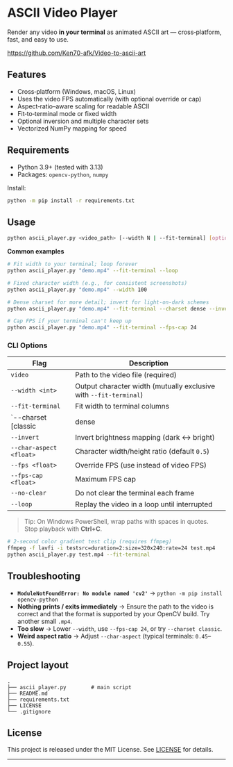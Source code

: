 # ASCII Video Player

Render any video **in your terminal** as animated ASCII art — cross‑platform, fast, and easy to use.

https://github.com/Ken70-afk/Video-to-ascii-art 

## Features
- Cross‑platform (Windows, macOS, Linux)
- Uses the video FPS automatically (with optional override or cap)
- Aspect‑ratio–aware scaling for readable ASCII
- Fit‑to‑terminal mode or fixed width
- Optional inversion and multiple character sets
- Vectorized NumPy mapping for speed


## Requirements
- Python 3.9+ (tested with 3.13)
- Packages: `opencv-python`, `numpy`

Install:
```bash
python -m pip install -r requirements.txt
```

##  Usage

```bash
python ascii_player.py <video_path> [--width N | --fit-terminal] [options]
```

**Common examples**

```bash
# Fit width to your terminal; loop forever
python ascii_player.py "demo.mp4" --fit-terminal --loop

# Fixed character width (e.g., for consistent screenshots)
python ascii_player.py "demo.mp4" --width 100

# Dense charset for more detail; invert for light‑on‑dark schemes
python ascii_player.py "demo.mp4" --fit-terminal --charset dense --invert

# Cap FPS if your terminal can't keep up
python ascii_player.py "demo.mp4" --fit-terminal --fps-cap 24
```

### CLI Options

| Flag | Description |
|---|---|
| `video` | Path to the video file (required) |
| `--width <int>` | Output character width (mutually exclusive with `--fit-terminal`) |
| `--fit-terminal` | Fit width to terminal columns |
| `--charset [classic|dense|blocks]` | Character set for mapping |
| `--invert` | Invert brightness mapping (dark ↔ bright) |
| `--char-aspect <float>` | Character width/height ratio (default `0.5`) |
| `--fps <float>` | Override FPS (use instead of video FPS) |
| `--fps-cap <float>` | Maximum FPS cap |
| `--no-clear` | Do not clear the terminal each frame |
| `--loop` | Replay the video in a loop until interrupted |

> Tip: On Windows PowerShell, wrap paths with spaces in quotes.  
> Stop playback with **Ctrl+C**.


```bash
# 2-second color gradient test clip (requires ffmpeg)
ffmpeg -f lavfi -i testsrc=duration=2:size=320x240:rate=24 test.mp4
python ascii_player.py test.mp4 --fit-terminal
```

##  Troubleshooting
- **`ModuleNotFoundError: No module named 'cv2'`** → `python -m pip install opencv-python`
- **Nothing prints / exits immediately** → Ensure the path to the video is correct and that the format is supported by your OpenCV build. Try another small `.mp4`.
- **Too slow** → Lower `--width`, use `--fps-cap 24`, or try `--charset classic`.
- **Weird aspect ratio** → Adjust `--char-aspect` (typical terminals: `0.45`–`0.55`).

##  Project layout

```
.
├── ascii_player.py        # main script 
├── README.md
├── requirements.txt
├── LICENSE
└── .gitignore
```

##  License
This project is released under the MIT License. See [LICENSE](LICENSE) for details.

---
